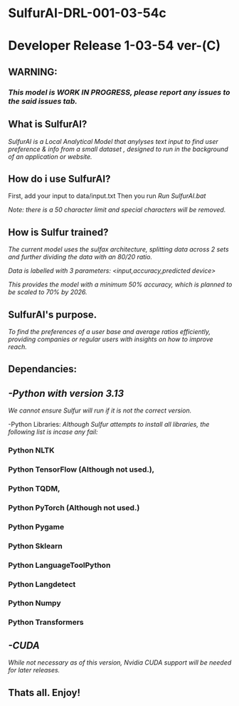 # SulfurAI-DRL-001-03-54c
# Developer Release 1-03-54 ver-(C)
 
## WARNING:
### _This model is WORK IN PROGRESS, please report any issues to the said issues tab._

## What is SulfurAI?

_SulfurAI is a Local Analytical Model that anylyses text input to find user preference & info from a small dataset , designed to run in the background of an application or website._

## How do i use SulfurAI?

First, add your input to data/input.txt
Then you run 
_Run SulfurAI.bat_

_Note: there is a 50 character limit and special characters will be removed._

## How is Sulfur trained?

_The current model uses the sulfax architecture, splitting data across 2 sets and further dividing the data with an 80/20 ratio._

_Data is labelled with 3 parameters:
 <input,accuracy,predicted device>_

 _This provides the model with a minimum 50% accuracy, which is planned to be scaled to 70% by 2026._

## SulfurAI's purpose.

_To find the preferences of a user base and average ratios efficiently, providing companies or regular users with insights on how to improve reach._


## Dependancies:
## _-Python with version 3.13_
_We cannot ensure Sulfur will run if it is not the correct version._

-Python Libraries:
 _Although Sulfur attempts to install all libraries, the following list is incase any fail:_
  ### Python NLTK
  ### Python TensorFlow (Although not used.),
  ### Python TQDM,
  ### Python PyTorch (Although not used.)
  ### Python Pygame
  ### Python Sklearn
  ### Python LanguageToolPython
  ### Python Langdetect
  ### Python Numpy
  ### Python Transformers

## _-CUDA_
_While not necessary as of this version, Nvidia CUDA support will be needed for later releases._

## Thats all. Enjoy!
  
  

